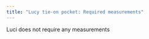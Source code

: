 ```yaml
---
title: "Lucy tie-on pocket: Required measurements"
---
```


<Note>
Luci does not require any measurements
</Note>


